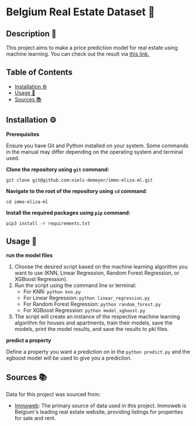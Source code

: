 # Belgium Real Estate Dataset 🏡

## Description 📝

This project aims to make a price prediction model for real estate using machine learning.
You can check out the result via [this link.](https://immo-eliza-ml-niels-demeyer.streamlit.app/)

## Table of Contents

- [Installation ⚙️](#installation-⚙️)
- [Usage 🚀](#usage-🚀)
- [Sources 📚](#sources-📚)

## Installation ⚙️

**Prerequisites**

Ensure you have Git and Python installed on your system. Some commands in the manual may differ depending on the operating system and terminal used.

**Clone the repository using `git` command:**

    git clone git@github.com:niels-demeyer/immo-eliza-ml.git

**Navigate to the root of the repository using `cd` command**:

    cd immo-eliza-ml

**Install the required packages using `pip` command:**

    pip3 install -r requirements.txt

## Usage 🚀

**run the model files**
1. Choose the desired script based on the machine learning algorithm you want to use (KNN, Linear Regression, Random Forest Regression, or XGBoost Regression).
2. Run the script using the command line or terminal:
   - For KNN: `python knn.py`
   - For Linear Regression: `python linear_regression.py`
   - For Random Forest Regression: `python random_forest.py`
   - For XGBoost Regression: `python model_xgboost.py`
3. The script will create an instance of the respective machine learning algorithm for houses and apartments, train their models, save the models, print the model results, and save the results to pkl files.

**predict a property**

Define a property you want a prediction on in the `python predict.py` and the xgboost model will be used to give you a prediction.

## Sources 📚

Data for this project was sourced from:

- [Immoweb](https://www.immoweb.be/): The primary source of data used in this project. Immoweb is Belgium's leading real estate website, providing listings for properties for sale and rent.
